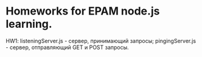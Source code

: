 # Homeworks for EPAM node.js learning.

HW1:
listeningServer.js - сервер, принимающий запросы;
pingingServer.js - сервер, отправляющий GET и POST запросы.
